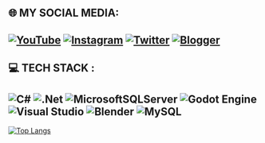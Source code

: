 ## 🌐 MY SOCIAL MEDIA:
[![YouTube](https://img.shields.io/badge/YouTube-%23FF0000.svg?logo=YouTube&logoColor=white)](https://www.youtube.com/@BrotherZhafif/featured)
[![Instagram](https://img.shields.io/badge/Instagram-%23E4405F.svg?logo=Instagram&logoColor=white)](https://www.instagram.com/brotherzhafif/) 
[![Twitter](https://img.shields.io/badge/Twitter-%231DA1F2.svg?logo=Twitter&logoColor=white)](https://twitter.com/brotherzhafif) 
[![Blogger](https://img.shields.io/badge/Blogger-FF5722?logo=blogger&logoColor=white)](https://brotherzhafif1504.blogspot.com/p/brotherzhafif.html)
---

## 💻 TECH STACK :
![C#](https://img.shields.io/badge/c%23-%23239120.svg?style=for-the-badge&logo=c-sharp&logoColor=white)
![.Net](https://img.shields.io/badge/.NET-5C2D91?style=for-the-badge&logo=.net&logoColor=white)
![MicrosoftSQLServer](https://img.shields.io/badge/Microsoft%20SQL%20Sever-CC2927?style=for-the-badge&logo=microsoft%20sql%20server&logoColor=white) 
![Godot Engine](https://img.shields.io/badge/GODOT-%23FFFFFF.svg?style=for-the-badge&logo=godot-engine)
![Visual Studio](https://img.shields.io/badge/Visual%20Studio-5C2D91.svg?style=for-the-badge&logo=visual-studio&logoColor=white)
![Blender](https://img.shields.io/badge/blender-%23F5792A.svg?style=for-the-badge&logo=blender&logoColor=white)
![MySQL](https://img.shields.io/badge/mysql-%2300f.svg?style=for-the-badge&logo=mysql&logoColor=white)
---
[![Top Langs](https://github-readme-stats.vercel.app/api/top-langs/?username=anuraghazra&layout=compact)](https://github.com/anuraghazra/github-readme-stats)
